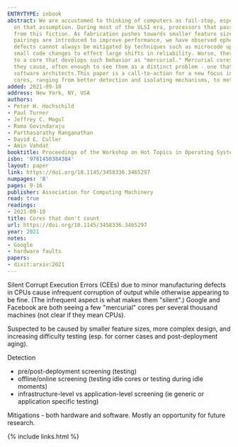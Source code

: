 ```yaml
---
ENTRYTYPE: inbook
abstract: We are accustomed to thinking of computers as fail-stop, especially the cores that execute instructions, and most system software implicitly relies
  on that assumption. During most of the VLSI era, processors that passed manufacturing tests and were operated within specifications have insulated us
  from this fiction. As fabrication pushes towards smaller feature sizes and more elaborate computational structures, and as increasingly specialized instruction-silicon
  pairings are introduced to improve performance, we have observed ephemeral computational errors that were not detected during manufacturing tests. These
  defects cannot always be mitigated by techniques such as microcode updates, and may be correlated to specific components within the processor, allowing
  small code changes to effect large shifts in reliability. Worse, these failures are often "silent" - the only symptom is an erroneous computation.We refer
  to a core that develops such behavior as "mercurial." Mercurial cores are extremely rare, but in a large fleet of servers we can observe the disruption
  they cause, often enough to see them as a distinct problem - one that will require collaboration between hardware designers, processor vendors, and systems
  software architects.This paper is a call-to-action for a new focus in systems research; we speculate about several software-based approaches to mercurial
  cores, ranging from better detection and isolating mechanisms, to methods for tolerating the silent data corruption they cause.
added: 2021-09-10
address: New York, NY, USA
authors:
- Peter H. Hochschild
- Paul Turner
- Jeffrey C. Mogul
- Rama Govindaraju
- Parthasarathy Ranganathan
- David E. Culler
- Amin Vahdat
booktitle: Proceedings of the Workshop on Hot Topics in Operating Systems
isbn: '9781450384384'
layout: paper
link: https://doi.org/10.1145/3458336.3465297
numpages: '8'
pages: 9-16
publisher: Association for Computing Machinery
read: true
readings:
- 2021-09-10
title: Cores that don't count
url: https://doi.org/10.1145/3458336.3465297
year: 2021
notes:
- Google
- hardware faults
papers:
- dixit:arxiv:2021
---
```


Silent Corrupt Execution Errors (CEEs) due to minor
manufacturing defects in CPUs cause infrequent corruption of
output while otherwise appearing to be fine. (The infrequent aspect
is what makes them "silent".)
Google and Facebook are both seeing a few "mercurial" cores
per several thousand machines (not clear if they mean CPUs).

Suspected to be caused by smaller feature sizes, more complex design,
and increasing difficulty testing (esp. for corner cases and post-deployment aging).

Detection

- pre/post-deployment screening (testing)
- offline/online screening (testing idle cores or testing during idle moments)
- infrastructure-level vs application-level screening (ie generic or application specific testing)

Mitigations - both hardware and software. Mostly an opportunity for future research.





{% include links.html %}
